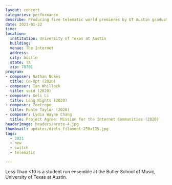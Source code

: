 ```yaml
---
layout: concert
categories: performance
describe: Producing five telematic world premieres by UT Austin graduate student composers, with the [Switch~ Ensemble].
date: 2021-01-22
time:
location:
  institution: University of Texas at Austin
  building:
  venue: The Internet
  address:
  city: Austin
  state: TX
  zip: 78701
program:
- composer: Nathan Nokes
  title: Co-Opt (2020)
- composer: Ian Whillock
  title: void (2020)
- composer: Geli Li
  title: Long Nights (2020)
- composer: Zoetrope
  title: Monte Taylor (2020)
- composer: Lydia Wayne Chang
  title: Project Agree: Mission for the Internet Communities (2020)
headerImage: headers/arete-4.jpg
thumbnail: updates/diels_filament-250x125.jpg
tags:
  - 2021
  - new
  - switch
  - telematic

---
```


Less Than <10 is a student run ensemble at the Butler School of Music, University of Texas at Austin.
